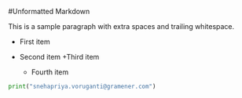 #Unformatted Markdown

This is a sample paragraph with extra spaces and trailing whitespace.

- First item
- Second item
  +Third item


    *    Fourth item

```py
print("snehapriya.voruganti@gramener.com")

```
